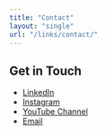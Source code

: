 ```yaml
---
title: "Contact"
layout: "single"
url: "/links/contact/"
---
```

## Get in Touch

- [LinkedIn](https://linkedin.com/in/astrozane)
- [Instagram](https://instagram.com/astro_zane)
- [YouTube Channel](https://www.youtube.com/@astro_zane)
- [Email](mailto:zdlanders@gmail.com)